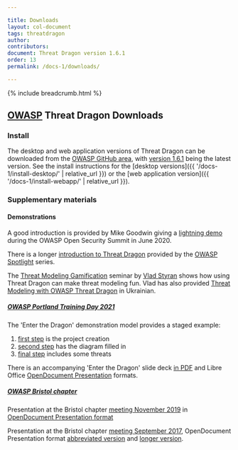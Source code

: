 ```yaml
---

title: Downloads
layout: col-document
tags: threatdragon
author:
contributors:
document: Threat Dragon version 1.6.1
order: 13
permalink: /docs-1/downloads/

---
```


{% include breadcrumb.html %}
## [OWASP](https://www.owasp.org) Threat Dragon Downloads

### Install
The desktop and web application versions of Threat Dragon can be downloaded from the
[OWASP GitHub area](https://github.com/OWASP/threat-dragon/releases),
with [version 1.6.1](https://github.com/OWASP/threat-dragon/releases/tag/v1.6.1) being the latest version.
See the install instructions for the [desktop versions]({{ '/docs-1/install-desktop/' | relative_url }})
or the [web application version]({{ '/docs-1/install-webapp/' | relative_url }}).

### Supplementary materials

#### Demonstrations
A good introduction is provided by Mike Goodwin giving a
[lightning demo](https://youtu.be/n6JGcZGFq5o) during the OWASP Open Security Summit in June 2020.

There is a longer [introduction  to Threat Dragon](https://www.youtube.com/watch?v=hUOAoc6QGJo) provided by
the [OWASP Spotlight](https://www.youtube.com/playlist?list=PLUKo5k_oSrfOTl27gUmk2o-NBKvkTGw0T) series.

The [Threat Modeling Gamification](https://www.youtube.com/watch?v=u2tmLrwv-nc) seminar
by [Vlad Styran](mailto:vlad.styran@owasp.org) shows how using Threat Dragon can make threat modeling fun.
Vlad has also provided [Threat Modeling with OWASP Threat Dragon](https://www.youtube.com/watch?v=ebTyyZuIgqI)
in Ukrainian.

##### [OWASP Portland Training Day 2021](https://owasp.org/www-revent-portland-training-day/)
The 'Enter the Dragon' demonstration model provides a staged example:

1. [first step](/assets/downloads/enter-the-dragon-1.json) is the project creation
2. [second step](/assets/downloads/enter-the-dragon-2.json) has the diagram filled in
3. [final step](/assets/downloads/enter-the-dragon-3.json) includes some threats

There is an accompanying 'Enter the Dragon' slide deck [in PDF](/assets/downloads/enter-the-dragon.pdf)
and Libre Office [OpenDocument Presentation](/assets/downloads/enter-the-dragon.odp) formats.

##### [OWASP Bristol chapter](https://owasp.org/www-chapter-bristol-uk/)
Presentation at the Bristol chapter [meeting November 2019](https://www.meetup.com/OWASP-Bristol/events/261525682/)
in [OpenDocument Presentation format](/assets/downloads/OWASP_threat_dragon.odp)

Presentation at the Bristol chapter [meeting September 2017](https://www.meetup.com/OWASP-Bristol/events/240114497/),
OpenDocument Presentation format 
[abbreviated version](/assets/downloads/OWASP_introduction_threat_modeling_short.odp)
and [longer version](/assets/downloads/OWASP_introduction_threat_modeling.odp).

